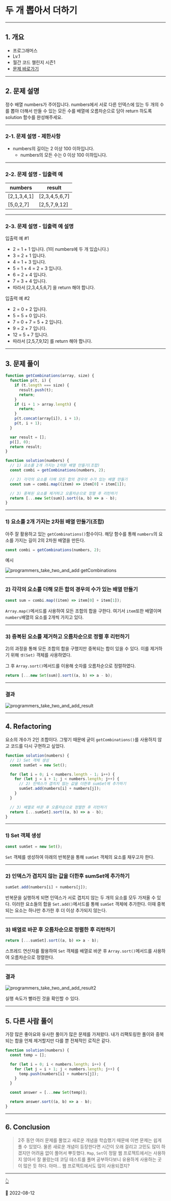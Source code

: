 # 두 개 뽑아서 더하기

---

## 1. 개요

- 프로그래머스
- Lv.1
- 월간 코드 챌린지 시즌1
- [문제 바로가기](https://school.programmers.co.kr/learn/courses/30/lessons/68644)

---

## 2. 문제 설명

정수 배열 numbers가 주어집니다. numbers에서 서로 다른 인덱스에 있는 두 개의 수를 뽑아 더해서 만들 수 있는 모든 수를 배열에 오름차순으로 담아 return 하도록 solution 함수를 완성해주세요.

---

### 2-1. 문제 설명 - 제한사항

- numbers의 길이는 2 이상 100 이하입니다.
  - numbers의 모든 수는 0 이상 100 이하입니다.

---

### 2-2. 문제 설명 - 입출력 예

| numbers     | result        |
| ----------- | ------------- |
| [2,1,3,4,1] | [2,3,4,5,6,7] |
| [5,0,2,7]   | [2,5,7,9,12]  |

---

### 2-3. 문제 설명 - 입출력 예 설명

입출력 예 #1

- 2 = 1 + 1 입니다. (1이 numbers에 두 개 있습니다.)
- 3 = 2 + 1 입니다.
- 4 = 1 + 3 입니다.
- 5 = 1 + 4 = 2 + 3 입니다.
- 6 = 2 + 4 입니다.
- 7 = 3 + 4 입니다.
- 따라서 [2,3,4,5,6,7] 을 return 해야 합니다.

입출력 예 #2

- 2 = 0 + 2 입니다.
- 5 = 5 + 0 입니다.
- 7 = 0 + 7 = 5 + 2 입니다.
- 9 = 2 + 7 입니다.
- 12 = 5 + 7 입니다.
- 따라서 [2,5,7,9,12] 를 return 해야 합니다.

---

## 3. 문제 풀이

```js
function getCombinations(array, size) {
  function p(t, i) {
    if (t.length === size) {
      result.push(t);
      return;
    }
    if (i + 1 > array.length) {
      return;
    }
    p(t.concat(array[i]), i + 1);
    p(t, i + 1);
  }

  var result = [];
  p([], 0);
  return result;
}

function solution(numbers) {
  // 1) 요소를 2개 가지는 2차원 배열 만들기(조합)
  const combi = getCombinations(numbers, 2);

  // 2) 각각의 요소를 더해 모든 합의 경우의 수가 있는 배열 만들기
  const sum = combi.map((item) => item[0] + item[1]);

  // 3) 중복된 요소를 제거하고 오름차순으로 정렬 후 리턴하기
  return [...new Set(sum)].sort((a, b) => a - b);
}
```

---

### 1) 요소를 2개 가지는 2차원 배열 만들기(조합)

아주 잘 활용하고 있는 `getCombinations()`함수이다. 해당 함수를 통해 `numbers`의 요소를 가지는 길이 2의 2차원 배열을 만든다.

```js
const combi = getCombinations(numbers, 2);
```

예시

![programmers_take_two_and_add getCombinations](/image/CodingTest/programmers_take_two_and_add/programmers_take_two_and_add_getCombinations.png)

---

### 2) 각각의 요소를 더해 모든 합의 경우의 수가 있는 배열 만들기

```js
const sum = combi.map((item) => item[0] + item[1]);
```

`Array.map()`메서드를 사용하여 모든 조합의 합을 구한다. 여기서 `item`또한 배열이며 `numbers`배열의 요소를 2개씩 가지고 있다.

---

### 3) 중복된 요소를 제거하고 오름차순으로 정렬 후 리턴하기

2)의 과정을 통해 모든 조합의 합을 구했지만 중복되는 합이 있을 수 있다. 이를 제거하기 위해 `셋(Set)` 객체를 사용하였다.

그 후 `Array.sort()`메서드를 이용해 숫자를 오름차순으로 정렬하였다.

```js
return [...new Set(sum)].sort((a, b) => a - b);
```

---

### 결과

![programmers_take_two_and_add_result](/image/CodingTest/programmers_take_two_and_add/programmers_take_two_and_add_result1.png)

---

## 4. Refactoring

요소의 개수가 2인 조합이다. 그렇기 때문에 굳이 `getCombinations()`를 사용하지 않고 코드를 다시 구현하고 싶었다.

```js
function solution(numbers) {
  // 1) Set 객체 생성
  const sumSet = new Set();

  for (let i = 0; i < numbers.length - 1; i++) {
    for (let j = i + 1; j < numbers.length; j++) {
      // 2) 인덱스가 겹치지 않는 값을 더한후 sumSet에 추가하기
      sumSet.add(numbers[i] + numbers[j]);
    }
  }

  // 3) 배열로 바꾼 후 오름차순으로 정렬한 후 리턴하기
  return [...sumSet].sort((a, b) => a - b);
}
```

---

### 1) Set 객체 생성

```js
const sumSet = new Set();
```

`Set` 객체를 생성하여 아래의 반복문을 통해 `sumSet` 객체의 요소를 채우고자 한다.

---

### 2) 인덱스가 겹치지 않는 값을 더한후 sumSet에 추가하기

```js
sumSet.add(numbers[i] + numbers[j]);
```

반복문을 실행하게 되면 인덱스가 서로 겹치지 않는 두 개의 요소를 모두 가져올 수 있다. 이러한 요소들의 합을 `Set.add()`메서드를 통해 `sumSet` 객체에 추가한다. 이때 중복되는 요소는 하나만 추가한 후 더 이상 추가되지 않는다.

---

### 3) 배열로 바꾼 후 오름차순으로 정렬한 후 리턴하기

```js
return [...sumSet].sort((a, b) => a - b);
```

스프레드 연산자를 활용하여 `Set` 객체를 배열로 바꾼 후 `Array.sort()`메서드를 사용하여 오름차순으로 정렬한다.

---

### 결과

![programmers_take_two_and_add_result2](/image/CodingTest/programmers_take_two_and_add/programmers_take_two_and_add_result2.png)

실행 속도가 빨라진 것을 확인할 수 있다.

---

## 5. 다른 사람 풀이

가장 많은 좋아요와 유사한 풀이가 많은 문제를 가져왔다. 내가 리팩토링한 풀이와 중복되는 합을 언제 제거할지만 다를 뿐 전체적인 로직은 같다.

```js
function solution(numbers) {
  const temp = [];

  for (let i = 0; i < numbers.length; i++) {
    for (let j = i + 1; j < numbers.length; j++) {
      temp.push(numbers[i] + numbers[j]);
    }
  }

  const answer = [...new Set(temp)];

  return answer.sort((a, b) => a - b);
}
```

---

## 6. Conclusion

> 2주 동안 여러 문제를 풀었고 새로운 개념을 학습했기 때문에 이번 문제는 쉽게 풀 수 있었다. 물론 새로운 개념이 등장한다면 시간이 오래 걸리고 고민도 많이 하겠지만 어려움 없이 풀어서 뿌듯했다. `Map`, `Set`이 정말 웹 프로젝트에서는 사용하지 않아서 잘 몰랐는데 코딩 테스트를 풀며 공부하다보니 유용하게 사용하는 곳이 많은 듯 하다. 아마... 웹 프로젝트에서도 많이 사용되겠지?

---

[👆](#두-개-뽑아서-더하기)

📅 2022-08-12
